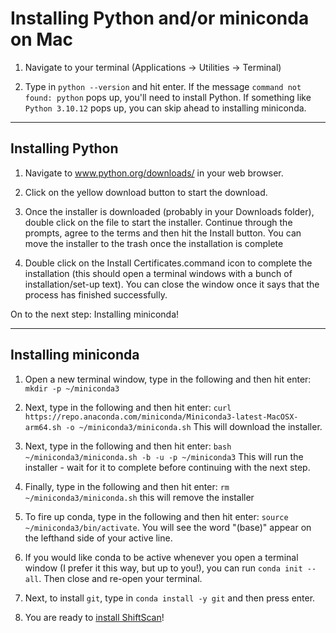 # Installing Python and/or miniconda on Mac

1. Navigate to your terminal (Applications -> Utilities -> Terminal)

2. Type in ```python --version``` and hit enter. If the message ```command not found: python``` pops up, you'll need to install Python. If something like ```Python 3.10.12``` pops up, you can skip ahead to installing miniconda.
___
## Installing Python

1. Navigate to www.python.org/downloads/ in your web browser.

2. Click on the yellow download button to start the download.

3. Once the installer is downloaded (probably in your Downloads folder), double click on the file to start the installer. Continue through the prompts, agree to the terms and then hit the Install button. You can move the installer to the trash once the installation is complete

4. Double click on the Install Certificates.command icon to complete the installation (this should open a terminal windows with a bunch of installation/set-up text). You can close the window once it says that the process has finished successfully.

On to the next step: Installing miniconda!

___

## Installing miniconda
1. Open a new terminal window, type in the following and then hit enter: ```mkdir -p ~/miniconda3```

2. Next, type in the following and then hit enter: ```curl https://repo.anaconda.com/miniconda/Miniconda3-latest-MacOSX-arm64.sh -o ~/miniconda3/miniconda.sh``` This will download the installer.

3. Next, type in the following and then hit enter: ```bash ~/miniconda3/miniconda.sh -b -u -p ~/miniconda3``` This will run the installer - wait for it to complete before continuing with the next step.

4. Finally, type in the following and then hit enter: ```rm ~/miniconda3/miniconda.sh``` this will remove the installer

5. To fire up conda, type in the following and then hit enter: ```source ~/miniconda3/bin/activate```. You will see the word "(base)" appear on the lefthand side of your active line.

6. If you would like conda to be active whenever you open a terminal window (I prefer it this way, but up to you!), you can run ```conda init --all```. Then close and re-open your terminal.

7. Next, to install ```git```, type in ```conda install -y git``` and then press enter. 

8. You are ready to [install ShiftScan](README.md)!
